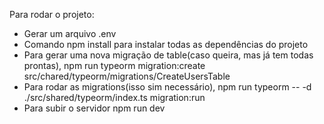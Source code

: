 Para rodar o projeto:
- Gerar um arquivo .env
- Comando npm install para instalar todas as dependências do projeto
- Para gerar uma nova migração de table(caso queira, mas já tem todas prontas), npm run typeorm migration:create src/chared/typeorm/migrations/CreateUsersTable
- Para rodar as migrations(isso sim necessário), npm run typeorm -- -d ./src/shared/typeorm/index.ts migration:run
- Para subir o servidor npm run dev
